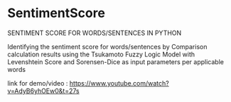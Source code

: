 # SentimentScore
SENTIMENT SCORE FOR WORDS/SENTENCES IN PYTHON

Identifying the sentiment score for words/sentences by Comparison calculation results using the Tsukamoto Fuzzy Logic Model 
with Levenshtein Score and Sorensen-Dice as input parameters per applicable words

link for demo/video : https://www.youtube.com/watch?v=AdyB6yhOEw0&t=27s
